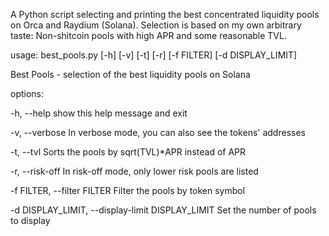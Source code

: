 A Python script selecting and printing the best concentrated liquidity pools on Orca and Raydium (Solana). Selection is based on my own arbitrary taste: Non-shitcoin pools with high APR and some reasonable TVL.

usage: best_pools.py [-h] [-v] [-t] [-r] [-f FILTER] [-d DISPLAY_LIMIT]

Best Pools - selection of the best liquidity pools on Solana

options:

  -h, --help            show this help message and exit

  -v, --verbose         In verbose mode, you can also see the tokens' addresses

  -t, --tvl             Sorts the pools by sqrt(TVL)*APR instead of APR

  -r, --risk-off        In risk-off mode, only lower risk pools are listed

  -f FILTER, --filter FILTER
                        Filter the pools by token symbol

  -d DISPLAY_LIMIT, --display-limit DISPLAY_LIMIT
                        Set the number of pools to display
